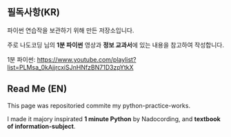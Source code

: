 ## 필독사항(KR)

파이썬 연습작을 보관하기 위해 만든 저장소입니다.

주로 나도코딩 님의 **1분 파이썬** 영상과 **정보 교과서**에 있는 내용을 참고하여 작성합니다.

1분 파이썬: https://www.youtube.com/playlist?list=PLMsa_0kAjjrcxiSJnHNfzBN71D3zpYtkX

## Read Me (EN)

This page was repositoried commite my python-practice-works.

I made it majory inspirated **1 minute Python** by Nadocording, and **textbook of information-subject**.
